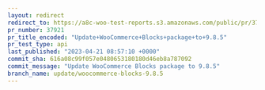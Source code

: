 ```yaml
---
layout: redirect
redirect_to: https://a8c-woo-test-reports.s3.amazonaws.com/public/pr/37921/api/index.html
pr_number: 37921
pr_title_encoded: "Update+WooCommerce+Blocks+package+to+9.8.5"
pr_test_type: api
last_published: "2023-04-21 08:57:10 +0000"
commit_sha: 616a08c99f057e0480653180180d46eb8a787092
commit_message: "Update WooCommerce Blocks package to 9.8.5"
branch_name: update/woocommerce-blocks-9.8.5
---
```

